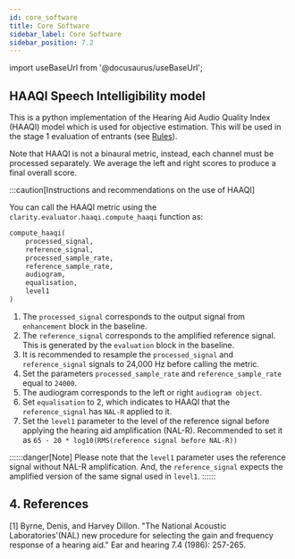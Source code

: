 ```yaml
---
id: core_software
title: Core Software
sidebar_label: Core Software
sidebar_position: 7.2
---
```


import useBaseUrl from '@docusaurus/useBaseUrl';


## HAAQI Speech Intelligibility model

This is a python implementation of the Hearing Aid Audio Quality Index (HAAQI) model which is used for objective estimation.
This will be used in the stage 1 evaluation of entrants (see [Rules](/docs/cadenza1/Take%20part/cc1_rules#stage-1-objective-evaluation)).

Note that HAAQI is not a binaural metric, instead, each channel must be processed separately. We average the left and right 
scores to produce a final overall score.

:::caution[Instructions and recommendations on the use of HAAQI]

You can call the HAAQI metric using the `clarity.evaluator.haaqi.compute_haaqi` function as:

```python
compute_haaqi(
    processed_signal,
    reference_signal,
    processed_sample_rate,
    reference_sample_rate,
    audiogram,
    equalisation,
    level1
)
 ```

1. The `processed_signal` corresponds to the output signal from `enhancement` block in the baseline.
2. The `reference_signal` corresponds to the amplified reference signal. This is generated by the `evaluation` block in the baseline.
3. It is recommended to resample the `processed_signal` and `reference_signal` signals to 24,000 Hz before calling the metric.
4. Set the parameters `processed_sample_rate` and `reference_sample_rate` equal to `24000`.
5. The audiogram corresponds to the left or right `audiogram object`.
6. Set `equalisation` to 2, which indicates to HAAQI that the `reference_signal` has `NAL-R` applied to it. 
7. Set the `level1` parameter to the level of the reference signal before applying the hearing aid amplification (NAL-R).
Recommended to set it as `65 - 20 * log10(RMS(reference signal before NAL-R))`

::::::danger[Note]
Please note that the `level1` parameter uses the reference signal without NAL-R amplification. 
And, the `reference_signal` expects the amplified version of the same signal used in `level1`.
::::::


## 4. References
<a name="refs"></a>

[1] Byrne, Denis, and Harvey Dillon. "The National Acoustic Laboratories'(NAL) new procedure for selecting the gain and frequency response of a hearing aid." Ear and hearing 7.4 (1986): 257-265.
